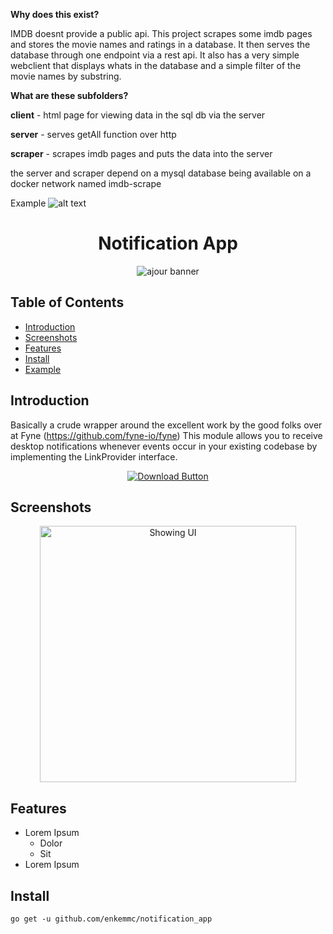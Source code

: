 **Why does this exist?**

IMDB doesnt provide a public api.  This project scrapes some imdb pages and stores the movie names and ratings in a database.  It then serves the database through one endpoint via a rest api.  It also has a very simple webclient that displays whats in the database and a simple filter of the movie names by substring.


**What are these subfolders?**

**client** - html page for viewing data in the sql db via the server

**server** - serves getAll function over http

**scraper** - scrapes imdb pages and puts the data into the server




the server and scraper depend on a mysql database being available on a docker network named imdb-scrape

Example
![alt text](/resources/screenshots/client_using_api.gif)



<!-- markdownlint-disable MD004 MD033 MD034 -->

<div align="center">
  
# Notification App
  
![ajour banner](./resources/Susge.png)
  
</div>
  
## Table of Contents

- [Introduction](#introduction)
- [Screenshots](#screenshots)
- [Features](#features)
- [Install](#install)
- [Example](#example)

## Introduction
Basically a crude wrapper around the excellent work by the good folks over at Fyne (https://github.com/fyne-io/fyne)
This module allows you to receive desktop notifications whenever events occur in your existing codebase by implementing the LinkProvider interface.

<div align="center">

[![Download Button](./resources/download-button.png)](https://github.com/enkemmc/notification_app/releases)

</div>

## Screenshots

<p align="center">
  <img width="410"
       alt="Showing UI"
       src="/resources/screenshots/client_using_api.gif">
</p>

## Features

- Lorem Ipsum
  - Dolor
  - Sit
- Lorem Ipsum

## Install

``
go get -u github.com/enkemmc/notification_app
``

